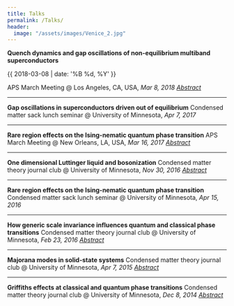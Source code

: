 ```yaml
---
title: Talks
permalink: /Talks/
header:
  image: "/assets/images/Venice_2.jpg"
---
```

<strong>Quench dynamics and gap oscillations of non-equilibrium multiband superconductors</strong>

<p class="page__meta"><i class="far fa-clock" aria-hidden="true"></i> {{ 2018-03-08 | date: '%B %d, %Y' }}</p>

APS March Meeting @ Los Angeles, CA, USA, <em>Mar 8, 2018</em>
<em><a href="https://meetings.aps.org/Meeting/MAR18/Session/R31.3">Abstract</a></em>

<hr />

<strong>Gap oscillations in superconductors driven out of equilibrium</strong>
Condensed matter sack lunch seminar @ University of Minnesota, <em>Apr 7, 2017</em>

<hr />

<strong>Rare region effects on the Ising-nematic quantum phase transition</strong>
APS March Meeting @ New Orleans, LA, USA, <em>Mar 16, 2017</em>
<em><a href="http://meetings.aps.org/Meeting/MAR17/Session/R39.2">Abstract</a></em>

<hr />

<strong>One dimensional Luttinger liquid and bosonization</strong>
Condensed matter theory journal club @ University of Minnesota, <em>Nov 30, 2016</em>
<em><a href="http://www.physics.umn.edu/events/calendar/spa.all/2016/fall/calendar.html?item=44941">Abstract</a></em>

<hr />

<strong>Rare region effects on the Ising-nematic quantum phase transition</strong>
Condensed matter sack lunch seminar @ University of Minnesota, <em>Apr 15, 2016</em>

<hr />

<strong>How generic scale invariance influences quantum and classical phase transitions</strong>
Condensed matter theory journal club @ University of Minnesota, <em>Feb 23, 2016</em>
<em><a href="http://www.physics.umn.edu/events/calendar/spa.all/2016/spring/calendar.html?item=40371">Abstract</a></em>

<hr />

<strong>Majorana modes in solid-state systems</strong>
Condensed matter theory journal club @ University of Minnesota, <em>Apr 7, 2015</em>
<a href="http://www.physics.umn.edu/events/calendar/spa.all/2015/spring/calendar.html?item=34381"><em>Abstract</em></a>

<hr />

<strong>Griffiths effects at classical and quantum phase transitions</strong>
Condensed matter theory journal club @ University of Minnesota, <em>Dec 8, 2014</em>
<em><a href="http://www.physics.umn.edu/events/calendar/spa.all/2014/fall/calendar.html?item=32121">Abstract</a></em>
